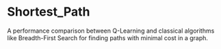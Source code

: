 # Shortest_Path
A performance comparison between Q-Learning and classical algorithms like Breadth-First Search for finding paths with minimal cost in a graph.

